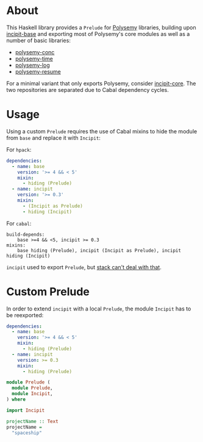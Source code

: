 # About

This Haskell library provides a `Prelude` for [Polysemy] libraries, building upon [incipit-base] and exporting most of
Polysemy's core modules as well as a number of basic libraries:

* [polysemy-conc](https://hackage.haskell.org/package/polysemy-conc)
* [polysemy-time](https://hackage.haskell.org/package/polysemy-log)
* [polysemy-log](https://hackage.haskell.org/package/polysemy-time)
* [polysemy-resume](https://hackage.haskell.org/package/polysemy-resume)

For a minimal variant that only exports Polysemy, consider [incipit-core].
The two repositories are separated due to Cabal dependency cycles.

# Usage

Using a custom `Prelude` requires the use of Cabal mixins to hide the module from `base` and replace it with
`Incipit`:

For `hpack`:
```yaml
dependencies:
  - name: base
    version: '>= 4 && < 5'
    mixin:
      - hiding (Prelude)
  - name: incipit
    version: '>= 0.3'
    mixin:
      - (Incipit as Prelude)
      - hiding (Incipit)
```

For `cabal`:
```cabal
build-depends:
    base >=4 && <5, incipit >= 0.3
mixins:
    base hiding (Prelude), incipit (Incipit as Prelude), incipit hiding (Incipit)
```

`incipit` used to export `Prelude`, but
[stack can't deal with that](https://github.com/commercialhaskell/stack/issues/5414).

# Custom Prelude

In order to extend `incipit` with a local `Prelude`, the module `Incipit` has to be reexported:

```yaml
dependencies:
  - name: base
    version: '>= 4 && < 5'
    mixin:
      - hiding (Prelude)
  - name: incipit
    version: >= 0.3
    mixin:
      - hiding (Prelude)
```

```haskell
module Prelude (
  module Prelude,
  module Incipit,
) where

import Incipit

projectName :: Text
projectName =
  "spaceship"
```

[incipit-base]: https://hackage.haskell.org/package/incipit-base
[incipit-core]: https://hackage.haskell.org/package/incipit-core
[Polysemy]: https://hackage.haskell.org/package/polysemy
